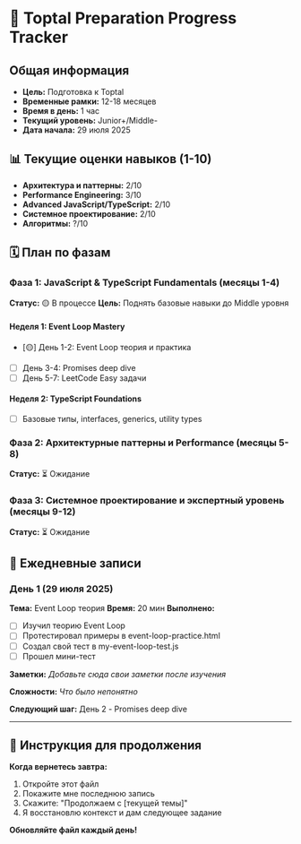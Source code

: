 # 🎯 Toptal Preparation Progress Tracker

## Общая информация
- **Цель:** Подготовка к Toptal
- **Временные рамки:** 12-18 месяцев  
- **Время в день:** 1 час
- **Текущий уровень:** Junior+/Middle-
- **Дата начала:** 29 июля 2025

## 📊 Текущие оценки навыков (1-10)
- **Архитектура и паттерны:** 2/10
- **Performance Engineering:** 3/10  
- **Advanced JavaScript/TypeScript:** 2/10
- **Системное проектирование:** 2/10
- **Алгоритмы:** ?/10

## 🗓️ План по фазам

### Фаза 1: JavaScript & TypeScript Fundamentals (месяцы 1-4)
**Статус:** 🟡 В процессе
**Цель:** Поднять базовые навыки до Middle уровня

#### Неделя 1: Event Loop Mastery
- [🟡] День 1-2: Event Loop теория и практика
- [ ] День 3-4: Promises deep dive  
- [ ] День 5-7: LeetCode Easy задачи

#### Неделя 2: TypeScript Foundations
- [ ] Базовые типы, interfaces, generics, utility types

### Фаза 2: Архитектурные паттерны и Performance (месяцы 5-8)
**Статус:** ⏳ Ожидание

### Фаза 3: Системное проектирование и экспертный уровень (месяцы 9-12)
**Статус:** ⏳ Ожидание

## 📝 Ежедневные записи

### День 1 (29 июля 2025)
**Тема:** Event Loop теория
**Время:** 20 мин
**Выполнено:**
- [ ] Изучил теорию Event Loop
- [ ] Протестировал примеры в event-loop-practice.html
- [ ] Создал свой тест в my-event-loop-test.js
- [ ] Прошел мини-тест

**Заметки:** 
_Добавьте сюда свои заметки после изучения_

**Сложности:**
_Что было непонятно_

**Следующий шаг:** День 2 - Promises deep dive

---

## 🔄 Инструкция для продолжения

**Когда вернетесь завтра:**
1. Откройте этот файл
2. Покажите мне последнюю запись
3. Скажите: "Продолжаем с [текущей темы]"
4. Я восстановлю контекст и дам следующее задание

**Обновляйте файл каждый день!**
